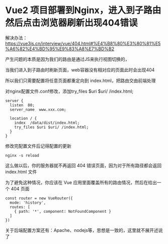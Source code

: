 # Vue2 项目部署到Nginx，进入到子路由然后点击浏览器刷新出现404错误

解决办法：<https://vue3js.cn/interview/vue/404.html#%E4%B8%80%E3%80%81%E5%A6%82%E4%BD%95%E9%83%A8%E7%BD%B2>


产生问题的本质是因为我们的路由是通过JS来执行视图切换的，

当我们进入到子路由时刷新页面，web容器没有相对应的页面此时会出现404

所以我们只需要配置将任意页面都重定向到 index.html，把路由交由前端处理

对nginx配置文件.conf修改，添加try_files $uri $uri/ /index.html;

```shell
server {
  listen  80;
  server_name  www.xxx.com;

  location / {
    index  /data/dist/index.html;
    try_files $uri $uri/ /index.html;
  }
}
```

修改完配置文件后记得配置的更新

```shell
nginx -s reload
```

这么做以后，你的服务器就不再返回 404 错误页面，因为对于所有路径都会返回 index.html 文件

为了避免这种情况，你应该在 Vue 应用里面覆盖所有的路由情况，然后在给出一个 404 页面

```shell
const router = new VueRouter({
  mode: 'history',
  routes: [
    { path: '*', component: NotFoundComponent }
  ]
})

```

关于后端配置方案还有：Apache、nodejs等，思想是一致的，这里就不展开述说了

